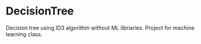 # DecisionTree
Decision tree using ID3 algorithm without ML libriaries. Project for machine learning class.
